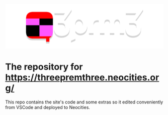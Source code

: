 ![3prm3](site/img/3prm3.png)
# The repository for <https://threepremthree.neocities.org/>

This repo contains the site's code and some extras so it edited conveniently from VSCode and deployed to Neocities.
